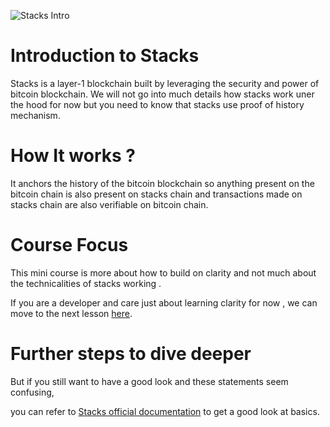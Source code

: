 
![Stacks Intro](https://assets-global.website-files.com/618b0aafa4afde65f2fe38fe/6197cb0c7036b94358c1e457_stacksco-og%20(1).png)

# Introduction to Stacks 

Stacks is a layer-1 blockchain built by leveraging the security and power of bitcoin blockchain.
We will not go into much details how stacks work uner the hood for now but you need to know that stacks use proof of history mechanism.

# How It works ?
It anchors the history of the bitcoin blockchain so anything present on the bitcoin chain is also present on stacks chain
and transactions made on stacks chain are also verifiable on bitcoin chain.

# Course Focus
This mini course is more about how to build on clarity and not much about the technicalities of stacks working .

If you are a developer and care just about learning clarity for now  , we can move to the next lesson [here]().

# Further steps to dive deeper
But if you still want to have a good look and these statements seem confusing,<br/>

you can refer to [Stacks official documentation](https://www.stacks.co/learn/introduction) to get a good look at basics.


